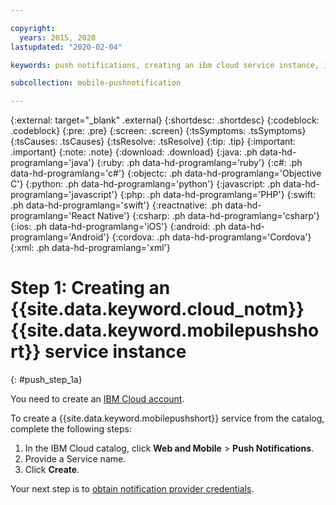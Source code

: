 ```yaml
---

copyright:
  years: 2015, 2020
lastupdated: "2020-02-04"

keywords: push notifications, creating an ibm cloud service instance, ibm cloud service

subcollection: mobile-pushnotification

---
```


{:external: target="_blank" .external}
{:shortdesc: .shortdesc}
{:codeblock: .codeblock}
{:pre: .pre}
{:screen: .screen}
{:tsSymptoms: .tsSymptoms}
{:tsCauses: .tsCauses}
{:tsResolve: .tsResolve}
{:tip: .tip}
{:important: .important}
{:note: .note}
{:download: .download}
{:java: .ph data-hd-programlang='java'}
{:ruby: .ph data-hd-programlang='ruby'}
{:c#: .ph data-hd-programlang='c#'}
{:objectc: .ph data-hd-programlang='Objective C'}
{:python: .ph data-hd-programlang='python'}
{:javascript: .ph data-hd-programlang='javascript'}
{:php: .ph data-hd-programlang='PHP'}
{:swift: .ph data-hd-programlang='swift'}
{:reactnative: .ph data-hd-programlang='React Native'}
{:csharp: .ph data-hd-programlang='csharp'}
{:ios: .ph data-hd-programlang='iOS'}
{:android: .ph data-hd-programlang='Android'}
{:cordova: .ph data-hd-programlang='Cordova'}
{:xml: .ph data-hd-programlang='xml'}

# Step 1: Creating an {{site.data.keyword.cloud_notm}} {{site.data.keyword.mobilepushshort}} service instance
{: #push_step_1a}

You need to create an [IBM Cloud account](https://cloud.ibm.com/).

To create a {{site.data.keyword.mobilepushshort}} service from the catalog, complete the following steps:

1. In the IBM Cloud catalog, click **Web and Mobile** > **Push Notifications**.
1. Provide a Service name. 
1. Click **Create**. 

Your next step is to [obtain notification provider credentials](/docs/services/mobilepush?topic=mobile-pushnotification-push_step_1).
